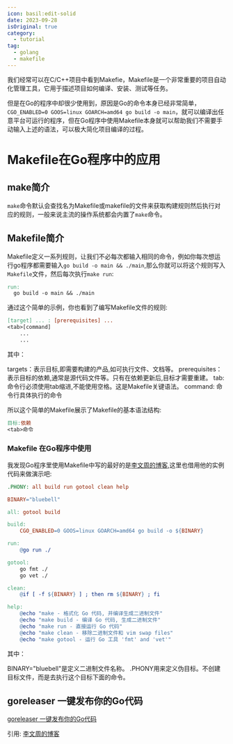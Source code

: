 ```yaml
---
icon: basil:edit-solid
date: 2023-09-28
isOriginal: true
category:
  - tutorial
tag:
  - golang
  - makefile
---
```


我们经常可以在C/C++项目中看到Makefie，Makefile是一个非常重要的项目自动化管理工具，它用于描述项目如何编译、安装、测试等任务。

但是在Go的程序中却很少使用到，原因是Go的命令本身已经非常简单，`CGO_ENABLED=0 GOOS=linux GOARCH=amd64 go build -o main`，就可以编译出任意平台可运行的程序，但在Go程序中使用Makefile本身就可以帮助我们不需要手动输入上述的语法，可以极大简化项目编译的过程。

<!-- more -->

# Makefile在Go程序中的应用

## make简介

`make`命令默认会查找名为Makefile或makefile的文件来获取构建规则然后执行对应的规则，一般来说主流的操作系统都会内置了`make`命令。

## Makefile简介

Makefile定义一系列规则，让我们不必每次都输入相同的命令，例如你每次想运行go程序都需要输入`go build -o main && ./main`,那么你就可以将这个规则写入`Makefile`文件，然后每次执行`make run`:

```makefile
run:
  go build -o main && ./main
```

通过这个简单的示例，你也看到了编写Makefile文件的规则:

```makefile
[target] ... : [prerequisites] ...
<tab>[command]
    ...
    ...
```

其中：

targets：表示目标,即需要构建的产品,如可执行文件、文档等。
prerequisites：表示目标的依赖,通常是源代码文件等。只有在依赖更新后,目标才需要重建。
tab: 命令行必须使用tab缩进,不能使用空格。这是Makefile关键语法。
command: 命令行具体执行的命令

所以这个简单的Makefile展示了Makefile的基本语法结构:

```makefile
目标:依赖
<tab>命令
```

###  Makefile 在Go程序中使用

我发现Go程序里使用Makefile中写的最好的是[李文周的博客](https://www.liwenzhou.com/posts/Go/makefile/),这里也借用他的实例代码来做演示吧:

```makefile
.PHONY: all build run gotool clean help

BINARY="bluebell"

all: gotool build

build:
	CGO_ENABLED=0 GOOS=linux GOARCH=amd64 go build -o ${BINARY}

run:
	@go run ./

gotool:
	go fmt ./
	go vet ./

clean:
	@if [ -f ${BINARY} ] ; then rm ${BINARY} ; fi

help:
	@echo "make - 格式化 Go 代码, 并编译生成二进制文件"
	@echo "make build - 编译 Go 代码, 生成二进制文件"
	@echo "make run - 直接运行 Go 代码"
	@echo "make clean - 移除二进制文件和 vim swap files"
	@echo "make gotool - 运行 Go 工具 'fmt' and 'vet'"
```

其中：

BINARY="bluebell"是定义二进制文件名称。
.PHONY用来定义伪目标。不创建目标文件，而是去执行这个目标下面的命令。

## goreleaser 一键发布你的Go代码

[goreleaser 一键发布你的Go代码](./goreleaser.md)

引用:
[李文周的博客](https://www.liwenzhou.com/posts/Go/makefile/)


